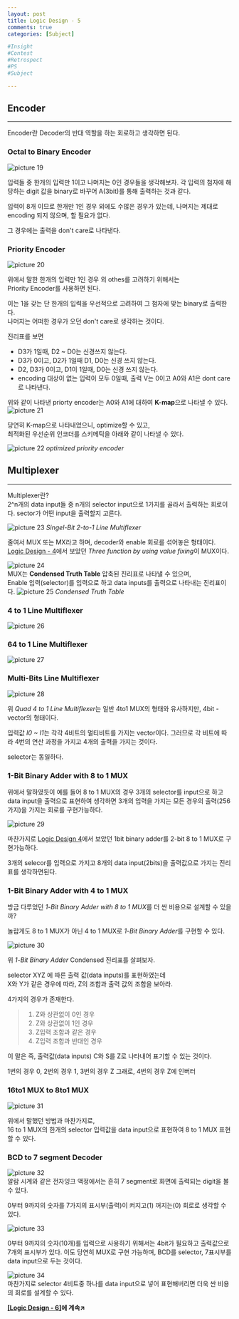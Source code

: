```yaml
---
layout: post
title: Logic Design - 5
comments: true
categories: [Subject]

#Insight
#Contest
#Retrospect
#PS
#Subject

---
```


Encoder
---
---
Encoder란 Decoder의 반대 역할을 하는 회로하고 생각하면 된다.

### Octal to Binary Encoder

![picture 19](../images/2ab872c30f4c6419d9db23ef0ad4f6af21a7000e17b284b0d715c8c5d823a20d.png)  

입력들 중 한개의 입력만 1이고 나머지는 0인 경우들을 생각해보자.
각 입력의 첨자에 해당하는 digit 값을 binary로 바꾸어 A(3bit)를 통해 출력하는 것과 같다.

입력이 8개 이므로 한개만 1인 경우 외에도 수많은 경우가 있는데,
나머지는 제대로 encoding 되지 않으며, 할 필요가 없다.

그 경우에는 출력을 don't care로 나타낸다.

### Priority Encoder

![picture 20](../images/03543c2fa6eed6d0931dfd507c914eb8d15901e9ba9aa4ba5cffc945dcee150c.png)  

위에서 말한 한개의 입력만 1인 경우 외 othes를 고려하기 위해서는  
Priority Encoder를 사용하면 된다.

이는 1을 갖는 단 한개의 입력을 우선적으로 고려하여 그 첨자에 맞는 binary로 출력한다.  
나머지는 어떠한 경우가 오던 don't care로 생각하는 것이다.

진리표를 보면
- D3가 1일때, D2 ~ D0는 신경쓰지 않는다.
- D3가 0이고, D2가 1일때 D1, D0는 신경 쓰지 않는다.
- D2, D3가 0이고, D1이 1일때, D0는 신경 쓰지 않는다.
- encoding 대상이 없는 입력이 모두 0일때, 출력 V는 0이고 A0와 A1은 dont care로 나타낸다.

위와 같이 나타낸 priorty encoder는 A0와 A1에 대하여 **K-map**으로 나타낼 수 있다.
![picture 21](../images/1ba532414d82e1da21280ee2d205e409506deccdf13d983b8b717edf7b31b16a.png)  

당연히 K-map으로 나타내었으니, optimize할 수 있고,    
최적화된 우선순위 인코더를 스키메틱을 아래와 같이 나타낼 수 있다.

![picture 22](../images/ca109909cdf3bf69b19c6386ea9ff543bc2a6d97130af8f435d50e74ae303616.png)
*optimized priority encoder*


Multiplexer
---
---
Multiplexer란?  
2^n개의 data input들 중 n개의 selector input으로 1가지를 골라서 출력하는 회로이다.
sector가 어떤 input을 출력할지 고른다.

![picture 23](../images/62917a9fb57e3dfcad4c49a29b9c500982a87720e7f059d7d10c406713d8739a.png)
*Singel-Bit 2-to-1 Line Multiflexer*

줄여서 MUX 또는 MX라고 하며, decoder와 enable 회로를 섞어놓은 형태이다.  
[Logic Design - 4](../2021-04/logicdesign4)에서 보았던 *Three function by using value fixing*이 MUX이다.

![picture 24](../images/7beef1794f8a366f378b82fbef20514a73ca753f34ede7215f7aa0ef6a0a243d.png)  
MUX는 **Condensed Truth Table** 압축된 진리표로 나타낼 수 있으며,  
Enable 입력(selector)를 입력으로 하고 data inputs를 출력으로 나타내는 진리표이다.
![picture 25](../images/e82f6b1d5a1b8cf07555546b72fad3463993409e0c5225103d12ab532878f052.png)
*Condensed Truth Table* 

### 4 to 1 Line Multiflexer

![picture 26](../images/d05060810154d1b07c9c341b704276113b555ae56f417665278831bb37fae8bc.png)  

### 64 to 1 Line Multiflexer

![picture 27](../images/a2efb32a787d9de4faf503281a9b0ac56bdaac3307d23b5d558fb8bb07172775.png)  

### Multi-Bits Line Multiflexer

![picture 28](../images/d905dc6e2370c07ea412eaf4b343fd557160fada9ecdf2e41f8c7eac4dd0de76.png)  

위 *Quad 4 to 1 Line Multiflexer*는 일반 4to1 MUX의 형태와 유사하지만,
4bit - vector의 형태이다.

입력값 *I0 ~ I1*는 각각 4비트의 멀티비트를 가지는 vector이다.
그러므로 각 비트에 따라 4번의 연산 과정을 가지고 4개의 출력을 가지는 것이다.

selector는 동일하다.

### 1-Bit Binary Adder with 8 to 1 MUX

위에서 말하였듯이 예를 들어 8 to 1 MUX의 경우 3개의 selector를 input으로 하고   
data input을 출력으로 표현하여 생각하면 3개의 입력을 가지는 모든 경우의 출력(256가지)을 가지는 회로를 구현가능하다.

![picture 29](../images/c576b7711cb506279c178a7ad7f04ba864b6f204dba5c7abbbce26a430196053.png)  

마찬가지로 [Logic Design 4](../2021-04/logicdesign4)에서 보았던 1bit binary adder를 2-bit 8 to 1 MUX로 구현가능하다.

3개의 selecor를 입력으로 가지고 8개의 data input(2bits)을 출력값으로 가지는 진리표를 생각하면된다.

### 1-Bit Binary Adder with 4 to 1 MUX

방금 다루었던 *1-Bit Binary Adder with 8 to 1 MUX*를 더 싼 비용으로 설계할 수 있을까?

놀랍게도 8 to 1 MUX가 아닌 4 to 1 MUX로 *1-Bit Binary Adder*를 구현할 수 있다.

![picture 30](../images/e88402658c25edcefb38353800792bea1746477780baa9b768baac2100b39e57.png)  

위 *1-Bit Binary Adder* Condensed 진리표를 살펴보자.

selector XYZ 에 따른 출력 값(data inputs)를 표현하였는데  
X와 Y가 같은 경우에 따라, Z의 조합과 출력 값의 조합을 보아라.

4가지의 경우가 존재한다.
>1. Z와 상관없이 0인 경우
>2. Z와 상관없이 1인 경우
>3. Z입력 조합과 같은 경우
>4. Z입력 조합과 반대인 경우

이 말은 즉, 출력값(data inputs) C와 S를 Z로 나타내어 표기할 수 있는 것이다.

1번의 경우 0, 2번의 경우 1, 3번의 경우 Z 그래로, 4번의 경우 Z에 인버터

### 16to1 MUX to 8to1 MUX

![picture 31](../images/dc3268dfdb8a7268aad48890171f3866cb81c65ea614523f8b6430106c328256.png)  

위에서 말했던 방법과 마찬가지로,   
16 to 1 MUX의 한개의 selector 입력값을 data input으로 표현하여 8 to 1 MUX 표현할 수 있다.

### BCD to 7 segment Decoder

![picture 32](../images/2d0187a099f03a5e3f597cfb354d587d6bb9c98ef53d52b8d33f406b12c1dbdc.png)  
알람 시계와 같은 전자잉크 액정에서는 흔히 7 segment로 화면에 출력되는 digit을 볼 수 있다.

0부터 9까지의 숫자를 7가지의 표시부(출력)이 켜지고(1) 꺼지는(0) 회로로 생각할 수 있다.

![picture 33](../images/33732f4e3b5c5d1b797b7abf804db6aebecf821989e45cb8a21fa9b8501d9a31.png)  

0부터 9까지의 숫자(10개)를 입력으로 사용하기 위해서는 4bit가 필요하고 출력값으로 7개의 표시부가 있다.
이도 당연히 MUX로 구현 가능하며, BCD를 selector, 7표시부를 data input으로 두는 것이다.

![picture 34](../images/71f723642d5243ecbec53b7b2fd6966873cc86f4b551404055ced61fbe4d761f.png)  
마찬가지로 selector 4비트중 하나를 data input으로 넣어 표현해버리면 더욱 싼 비용의 회로를 설계할 수 있다.



**[[Logic Design - 6]](../2021-04/logicdesign6)에 계속↗**